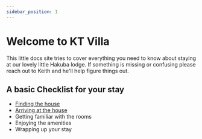 ```yaml
---
sidebar_position: 1
---
```


# Welcome to KT Villa

This little docs site tries to cover everything you need to know about staying at our lovely little Hakuba lodge.  If something is missing or confusing please reach out to Keith and he'll help figure things out.

## A basic Checklist for your stay

* [Finding the house](/docs/the-stay/finding-the-house)
* [Arriving at the house](/docs/the-stay/arriving)
* Getting familiar with the rooms
* Enjoying the amenities
* Wrapping up your stay
